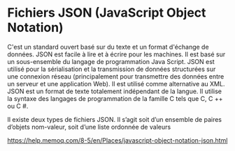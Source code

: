 # Fichiers JSON (JavaScript Object Notation)
C'est un standard ouvert basé sur du texte et un format d'échange de données.
JSON est facile à lire et à écrire pour les machines. Il est basé sur un sous-ensemble du langage de programmation
Java Script.
JSON est utilisé pour la sérialisation et la transmission de données structurées sur une connexion réseau
(principalement pour transmettre des données entre un serveur et une application Web). Il est utilisé comme alternative
au XML.
JSON est un format de texte totalement indépendant de la langue. Il utilise la syntaxe des langages de programmation
de la famille C tels que C, C ++ ou C #.

Il existe deux types de fichiers JSON. Il s’agit soit d’un ensemble de paires d’objets nom-valeur, soit d’une liste
ordonnée de valeurs

https://help.memoq.com/8-5/en/Places/javascript-object-notation-json.html
